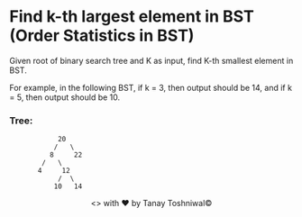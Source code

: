 # Find k-th largest element in BST (Order Statistics in BST)

Given root of binary search tree and K as input, find K-th smallest element in BST.

For example, in the following BST, if k = 3, then output should be 14, and if k = 5, then output should be 10.

### Tree:


```
            20
           /   \
          8     22
        /   \
       4     12    
            /  \  
           10   14
```
<p align="center"><> with &hearts; by Tanay Toshniwal&copy;</p>
